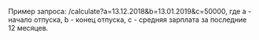 Пример запроса:
/calculate?a=13.12.2018&b=13.01.2019&c=50000,
где a - начало отпуска, b - конец отпуска, c - средняя зарплата за последние 12 месяцев.
